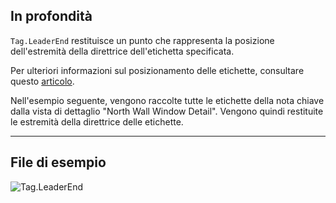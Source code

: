 ## In profondità
`Tag.LeaderEnd` restituisce un punto che rappresenta la posizione dell'estremità della direttrice dell'etichetta specificata.

Per ulteriori informazioni sul posizionamento delle etichette, consultare questo [articolo](https://help.autodesk.com/view/RVT/2025/ITA/?guid=GUID-555BB05A-3AFB-470D-BA3A-3A6C18ADD2A0).

Nell'esempio seguente, vengono raccolte tutte le etichette della nota chiave dalla vista di dettaglio "North Wall Window Detail". Vengono quindi restituite le estremità della direttrice delle etichette.
___
## File di esempio

![Tag.LeaderEnd](./Revit.Elements.Tag.LeaderEnd_img.jpg)
